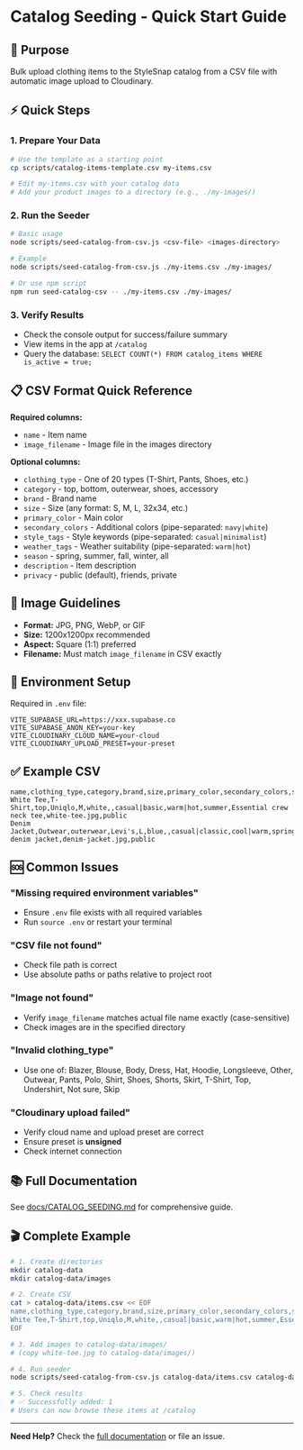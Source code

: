# Catalog Seeding - Quick Start Guide

## 🎯 Purpose

Bulk upload clothing items to the StyleSnap catalog from a CSV file with automatic image upload to Cloudinary.

## ⚡ Quick Steps

### 1. Prepare Your Data

```bash
# Use the template as a starting point
cp scripts/catalog-items-template.csv my-items.csv

# Edit my-items.csv with your catalog data
# Add your product images to a directory (e.g., ./my-images/)
```

### 2. Run the Seeder

```bash
# Basic usage
node scripts/seed-catalog-from-csv.js <csv-file> <images-directory>

# Example
node scripts/seed-catalog-from-csv.js ./my-items.csv ./my-images/

# Or use npm script
npm run seed-catalog-csv -- ./my-items.csv ./my-images/
```

### 3. Verify Results

- Check the console output for success/failure summary
- View items in the app at `/catalog`
- Query the database: `SELECT COUNT(*) FROM catalog_items WHERE is_active = true;`

## 📋 CSV Format Quick Reference

**Required columns:**
- `name` - Item name
- `image_filename` - Image file in the images directory

**Optional columns:**
- `clothing_type` - One of 20 types (T-Shirt, Pants, Shoes, etc.)
- `category` - top, bottom, outerwear, shoes, accessory
- `brand` - Brand name
- `size` - Size (any format: S, M, L, 32x34, etc.)
- `primary_color` - Main color
- `secondary_colors` - Additional colors (pipe-separated: `navy|white`)
- `style_tags` - Style keywords (pipe-separated: `casual|minimalist`)
- `weather_tags` - Weather suitability (pipe-separated: `warm|hot`)
- `season` - spring, summer, fall, winter, all
- `description` - Item description
- `privacy` - public (default), friends, private

## 🎨 Image Guidelines

- **Format:** JPG, PNG, WebP, or GIF
- **Size:** 1200x1200px recommended
- **Aspect:** Square (1:1) preferred
- **Filename:** Must match `image_filename` in CSV exactly

## 🔑 Environment Setup

Required in `.env` file:

```env
VITE_SUPABASE_URL=https://xxx.supabase.co
VITE_SUPABASE_ANON_KEY=your-key
VITE_CLOUDINARY_CLOUD_NAME=your-cloud
VITE_CLOUDINARY_UPLOAD_PRESET=your-preset
```

## ✅ Example CSV

```csv
name,clothing_type,category,brand,size,primary_color,secondary_colors,style_tags,weather_tags,season,description,image_filename,privacy
White Tee,T-Shirt,top,Uniqlo,M,white,,casual|basic,warm|hot,summer,Essential crew neck tee,white-tee.jpg,public
Denim Jacket,Outwear,outerwear,Levi's,L,blue,,casual|classic,cool|warm,spring,Classic denim jacket,denim-jacket.jpg,public
```

## 🆘 Common Issues

### "Missing required environment variables"
- Ensure `.env` file exists with all required variables
- Run `source .env` or restart your terminal

### "CSV file not found"
- Check file path is correct
- Use absolute paths or paths relative to project root

### "Image not found"
- Verify `image_filename` matches actual file name exactly (case-sensitive)
- Check images are in the specified directory

### "Invalid clothing_type"
- Use one of: Blazer, Blouse, Body, Dress, Hat, Hoodie, Longsleeve, Other, Outwear, Pants, Polo, Shirt, Shoes, Shorts, Skirt, T-Shirt, Top, Undershirt, Not sure, Skip

### "Cloudinary upload failed"
- Verify cloud name and upload preset are correct
- Ensure preset is **unsigned**
- Check internet connection

## 📚 Full Documentation

See [docs/CATALOG_SEEDING.md](../docs/CATALOG_SEEDING.md) for comprehensive guide.

## 🎬 Complete Example

```bash
# 1. Create directories
mkdir catalog-data
mkdir catalog-data/images

# 2. Create CSV
cat > catalog-data/items.csv << EOF
name,clothing_type,category,brand,size,primary_color,secondary_colors,style_tags,weather_tags,season,description,image_filename,privacy
White Tee,T-Shirt,top,Uniqlo,M,white,,casual|basic,warm|hot,summer,Essential crew neck,white-tee.jpg,public
EOF

# 3. Add images to catalog-data/images/
# (copy white-tee.jpg to catalog-data/images/)

# 4. Run seeder
node scripts/seed-catalog-from-csv.js catalog-data/items.csv catalog-data/images/

# 5. Check results
# ✅ Successfully added: 1
# Users can now browse these items at /catalog
```

---

**Need Help?** Check the [full documentation](../docs/CATALOG_SEEDING.md) or file an issue.

